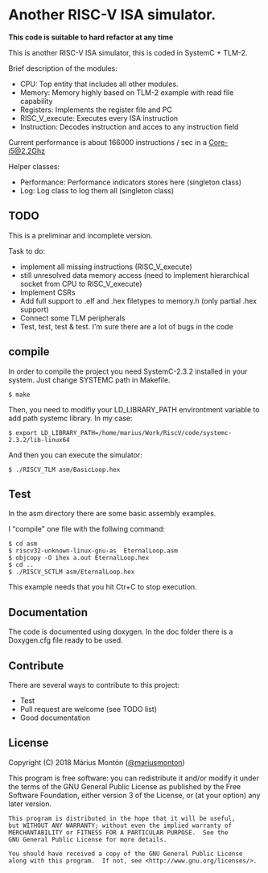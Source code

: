 # Another RISC-V ISA simulator.

**This code is suitable to hard refactor at any time**

This is another RISC-V ISA simulator, this is coded in SystemC + TLM-2.

Brief description of the modules:

* CPU: Top entity that includes all other modules.
* Memory: Memory highly based on TLM-2 example with read file capability
* Registers: Implements the register file and PC
* RISC_V_execute: Executes every ISA instruction
* Instruction: Decodes instruction and acces to any instruction field

Current performance is about 166000 instructions / sec in a Core-i5@2.2Ghz

Helper classes:
* Performance: Performance indicators stores here (singleton class)
* Log: Log class to log them all (singleton class)


## TODO
This is a preliminar and incomplete version.

Task to do:
* implement all missing instructions (RISC_V_execute)
* still unresolved data memory access (need to implement hierarchical socket
  from CPU to RISC_V_execute)
* Implement CSRs
* Add full support to .elf and .hex filetypes to memory.h
(only partial .hex support)
* Connect some TLM peripherals
* Test, test, test & test. I'm sure there are a lot of bugs in the code

## compile
In order to compile the project you need SystemC-2.3.2 installed in your system.
Just change SYSTEMC path in Makefile.

```
$ make
```

Then, you need to modifiy your LD_LIBRARY_PATH environtment variable to add
path systemc library. In my case:
```
$ export LD_LIBRARY_PATH=/home/marius/Work/RiscV/code/systemc-2.3.2/lib-linux64
```

And then you can execute the simulator:
```
$ ./RISCV_TLM asm/BasicLoop.hex
```

## Test
In the asm directory there are some basic assembly examples.

I "compile" one file with the follwing command:
```
$ cd asm
$ riscv32-unknown-linux-gnu-as  EternalLoop.asm
$ objcopy -O ihex a.out EternalLoop.hex
$ cd ..
$ ./RISCV_SCTLM asm/EternalLoop.hex
```
This example needs that you hit Ctr+C to stop execution.

## Documentation
The code is documented using doxygen. In the doc folder there is a Doxygen.cfg
file ready to be used.

## Contribute
There are several ways to contribute to this project:
* Test
* Pull request are welcome (see TODO list)
* Good documentation

##  License

Copyright (C) 2018 Màrius Montón ([\@mariusmonton](https://twitter.com/mariusmonton/))

This program is free software: you can redistribute it and/or modify
    it under the terms of the GNU General Public License as published by
    the Free Software Foundation, either version 3 of the License, or
    (at your option) any later version.

    This program is distributed in the hope that it will be useful,
    but WITHOUT ANY WARRANTY; without even the implied warranty of
    MERCHANTABILITY or FITNESS FOR A PARTICULAR PURPOSE.  See the
    GNU General Public License for more details.

    You should have received a copy of the GNU General Public License
    along with this program.  If not, see <http://www.gnu.org/licenses/>.
